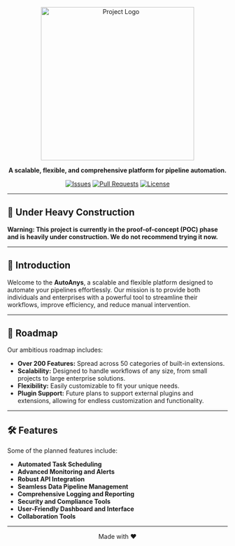 <p align="center"> <img src="https://raw.githubusercontent.com/CharlesArea/Autoanys/main/logo.png" alt="Project Logo" width="350"> </p>
<p align="center"> <b>A scalable, flexible, and comprehensive platform for pipeline automation.</b> </p> <p align="center"> <a href="https://github.com/CharlesArea/Autoanys/issues"><img src="https://img.shields.io/github/issues/CharlesArea/Autoanys" alt="Issues"></a> <a href="https://github.com/CharlesArea/Autoanys/pulls"><img src="https://img.shields.io/github/issues-pr/CharlesArea/Autoanys" alt="Pull Requests"></a> <a href="https://github.com/CharlesArea/AutoAnys/blob/main/LICENSE"><img src="https://img.shields.io/github/license/CharlesArea/Autoanys" alt="License"></a> </p>

---

## 🚧 Under Heavy Construction

**Warning: This project is currently in the proof-of-concept (POC) phase and is heavily under construction. We do not recommend trying it now.**

---

## 📖 Introduction

Welcome to the **AutoAnys**, a scalable and flexible platform designed to automate your pipelines effortlessly. Our mission is to provide both individuals and enterprises with a powerful tool to streamline their workflows, improve efficiency, and reduce manual intervention.

---

## 🚀 Roadmap

Our ambitious roadmap includes:

- **Over 200 Features:** Spread across 50 categories of built-in extensions.
- **Scalability:** Designed to handle workflows of any size, from small projects to large enterprise solutions.
- **Flexibility:** Easily customizable to fit your unique needs.
- **Plugin Support:** Future plans to support external plugins and extensions, allowing for endless customization and functionality.

---

## 🛠️ Features

Some of the planned features include:

- **Automated Task Scheduling**
- **Advanced Monitoring and Alerts**
- **Robust API Integration**
- **Seamless Data Pipeline Management**
- **Comprehensive Logging and Reporting**
- **Security and Compliance Tools**
- **User-Friendly Dashboard and Interface**
- **Collaboration Tools**

---

<p align="center">Made with ❤️</p>
